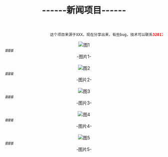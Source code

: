# <div class="text" align=center background=#005430>------新闻项目------</div><br>
```java
                    这个项目来源于XXX，现在分享出来，有些bug，技术可以联系320175912@qq.com
```

<!--<div align=center>
<image border=0 alt="图一" src="https://github.com/jsonhui/images/blob/master/n1.png"></image>
<image border=0 alt="图一" src="https://github.com/jsonhui/images/blob/master/n1.png"></image>
<image border=0 alt="图一" src="https://github.com/jsonhui/images/blob/master/n1.png"></image>
<image border=0 alt="图一" src="https://github.com/jsonhui/images/blob/master/n1.png"></image>
<image border=0 alt="图一" src="https://github.com/jsonhui/images/blob/master/n1.png"></image>
</div>
-->
<div align=center>
<image border-style:solid; border-width:1px; border-color:#000 alt="图1" src="https://github.com/jsonhui/images/blob/master/n1.png"/>
</div>
###<div class="text" align=center>-图片1-</div><br>

<div align=center>
<image border-style:solid; border-width:1px; border-color:#000 alt="图2" src="https://github.com/jsonhui/images/blob/master/n2.png"/>
</div>
###<div class="text" align=center>-图片2-</div><br>

<div align=center>
<image border-style:solid; border-width:1px; border-color:#000 alt="图3" src="https://github.com/jsonhui/images/blob/master/n3.png"/>
</div>
###<div class="text" align=center>-图片3-</div><br>

<div align=center>
<image  border:1 border-color:#000 alt="图4" src="https://github.com/jsonhui/images/blob/master/n4.png"/>
</div>
###<div class="text" align=center>-图片4-</div><br>

<div align=center>
<image border-style:solid; border-width:1px; border-color:#000 alt="图5" src="https://github.com/jsonhui/images/blob/master/n5.png"/>
</div>
###<div class="text" align=center>-图片5-</div><br>
<!--
![image](https://github.com/jsonhui/images/blob/master/n1.png)<br>
###图片2<br>
![image](https://github.com/jsonhui/images/blob/master/n2.png)<br>
###图片3<br>
![image](https://github.com/jsonhui/images/blob/master/n3.png)<br>
###图片4<br>
![image](https://github.com/jsonhui/images/blob/master/n4.png)<br>
###图片5<br>
![image](https://github.com/jsonhui/images/blob/master/n5.png)<br>
-->
